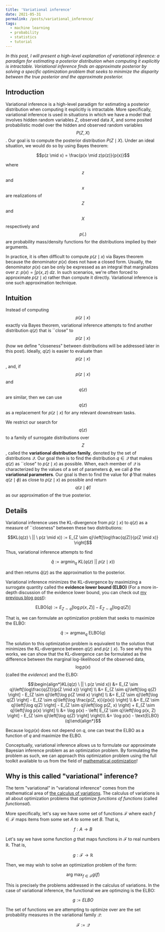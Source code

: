 ```yaml
---
title: 'Variational inference'
date: 2021-05-31
permalink: /posts/variational_inference/
tags:
  - machine learning
  - probability
  - statistics
  - tutorial
---
```


*In this post, I will present a high-level explanation of variational inference: a paradigm for estimating a posterior distribution when computing it explicitly is intractable. Variational inference finds an approximate posterior by solving a specific optimization problem that seeks to minimize the disparity between the true posterior and the approximate posterior.*  

Introduction
------------

Variational inference is a high-level paradigm for estimating a posterior distribution when computing it explicitly is intractable.  More specifically, variational inference is used in situations in which we have a model that involves hidden random variables $Z$, observed data $X$, and some posited probabilistic model over the hidden and observed random variables $$P(Z, X)$$. Our goal is to compute the posterior distribution $P(Z \mid X)$. Under an ideal situation, we would do so by using Bayes theorem:

$$p(z \mid x) = \frac{p(x \mid z)p(z)}{p(x)}$$

where $$z$$ and $$x$$ are realizations of $$Z$$ and $$X$$ respectively and $$p(.)$$ are probability mass/density functions for the distributions implied by their arguments.

In practice, it is often difficult to compute $p(z \mid x)$ via Bayes theorem because the denominator $p(x)$ does not have a closed form. Usually, the denominator $p(x)$ can be only be expressed as an integral that marginalizes over $z$: $p(x) = \int p(x, z) \ dz$. In such scenarios, we're often forced to approximate $p(z \mid x)$ rather than compute it directly. Variational inference is one such approximation technique.

Intuition
--------

Instead of computing $$p(z \mid x)$$ exactly via Bayes theorem, variational inference attempts to find another distribution $q(z)$ that is ``close" to $$p(z \mid x)$$ (how we define "closeness" between distributions will be addressed later in this post).  Ideally, $q(z)$ is easier to evaluate than $$p(z \mid x)$$, and, if $$p(z \mid x)$$ and $$q(z)$$ are similar, then we can use $$q(z)$$ as a replacement for $p(z \mid x)$ for any relevant downstream tasks.  

We restrict our search for $$q(z)$$ to a family of surrogate distributions over $$Z$$, called the **variational distribution family**, denoted by the set of distributions $\mathcal{Q}$.  Our goal then is to find the distribution $q \in \mathcal{Q}$ that makes $q(z)$ as ``close" to $p(z \mid x)$ as possible.    When, each member of $\mathcal{Q}$ is characterized by the values of a set of parameters $\phi$, we call $\phi$ the **variational parameters**.  Our goal is then to find the value for $\hat{\phi}$ that makes $q(z \mid \phi)$ as close to $p(z \mid x)$ as possible
and return $$q(z \mid \hat{\phi})$$ as our approximation of the true posterior.

Details
--------

Variational inference uses the KL-divergence from $p(z \mid x)$ to $q(z)$ as a measure of ``closeness" between these two distributions:

$$KL(q(z) \ || \ p(z \mid x)) := E_{Z \sim q}\left[\log\frac{q(Z)}{p(Z \mid x)} \right]$$

Thus, variational inference attempts to find 

$$\hat{q} := \text{argmin}_q \ KL(q(z) \ || \ p(z \mid x))$$

and then returns $\hat{q}(z)$ as the approximation to the posterior.

Variational inference minimizes the KL-divergence by maximizing a surrogate quantity called the **evidence lower bound (ELBO)** (For a more in-depth discussion of the evidence lower bound, you can check out [my previous blog post](https://mbernste.github.io/posts/elbo/)):

$$\text{ELBO}(q) :=  E_{Z \sim q}\left[\log p(x, Z) \right] - E_{Z \sim q}\left[\log q(Z) \right]$$

That is, we can formulate an optimization problem that seeks to maximize the ELBO:

$$\hat{q} := \text{argmax}_q \ \text{ELBO}(q)$$

The solution to this optimization problem is equivalent to the solution that minimizes the KL-divergence between $q(z)$ and $p(z \mid x)$.  To see why this works, we can show that the KL-divergence can be formulated as the difference between the marginal log-likelihood of the observed data, $$\log p(x)$$ (called the *evidence*) and the ELBO:

$$\begin{align*}KL(q(z) \ || \ p(z \mid x)) &= E_{Z \sim q}\left[\log\frac{q(Z)}{p(Z \mid x)} \right] \\ &= E_{Z \sim q}\left[\log q(Z) \right] - E_{Z \sim q}\left[\log p(Z \mid x) \right] \\ &= E_{Z \sim q}\left[\log q(Z) \right] - E_{Z \sim q}\left[\log \frac{p(Z, x)}{p(x)} \right] \\ &= E_{Z \sim q}\left[\log q(Z) \right] -  E_{Z \sim q}\left[\log p(Z, x) \right] + E_{Z \sim q}\left[\log p(x) \right]  \\ &=  \log p(x) - \left( E_{Z \sim q}\left[\log p(x, Z) \right] - E_{Z \sim q}\left[\log q(Z) \right]  \right)\\ &= \log p(x) - \text{ELBO}(q)\end{align*}$$

Because $\log p(x)$ does not depend on $q$, one can treat the ELBO as a function of $q$ and maximize the ELBO.

Conceptually, variational inference allows us to formulate our approximate Bayesian inference problem as an optimization problem.  By formulating the problem as such, we can approach this optimization problem using the full toolkit available to us from the field of [mathematical optimization](https://en.wikipedia.org/wiki/Mathematical_optimization)!

Why is this called "variational" inference?
--------

The term "variational" in "variational inference" comes from the mathematical area of [the calculus of variations](https://en.wikipedia.org/wiki/Calculus_of_variations).  The calculus of variations is all about optimization problems that optimize *functions of functions* (called *functionsal*).  

More specifically, let's say we have some set of functions $\mathcal{F}$ where each $f \in \mathcal{F}$ maps items from some set $A$ to some set $B$. That is,

$$f: A \rightarrow B$$ 

Let's say we have some function $g$ that maps functions in $\mathcal{F}$ to real numbers $\mathbb{R}$.  That is,

$$g: \mathcal{F} \rightarrow \mathbb{R}$$

Then, we may wish to solve an optimization problem of the form:

$$\text{arg max}_{f \in \mathcal{F}} g(f)$$

This is precisely the problems addressed in the calculus of variations.  In the case of variational inference, the functional we are optimzing is the ELBO:

$$g := ELBO$$

The set of functions we are attempting to optimize over are the set probability measures in the variational family $\mathcal{Q}$:

$$\mathcal{F} := \mathcal{Q}$$
